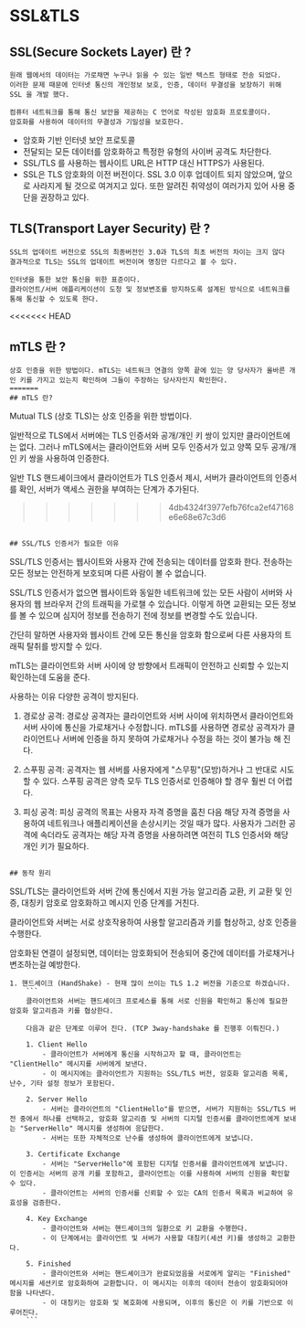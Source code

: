 # SSL&TLS

## SSL(Secure Sockets Layer) 란 ?
```
원래 웹에서의 데이터는 가로채면 누구나 읽을 수 있는 일반 텍스트 형태로 전송 되었다.
이러한 문제 때문에 인터넷 통신의 개인정보 보호, 인증, 데이터 무결성을 보장하기 위해 SSL 을 개발 했다.

컴퓨터 네트워크를 통해 통신 보안을 제공하는 C 언어로 작성된 암호화 프로토콜이다.
암호화를 사용하여 데이터의 무결성과 기밀성을 보호한다.
```
- 암호화 기반 인터넷 보안 프로토콜
- 전달되는 모든 데이터를 암호화하고 특정한 유형의 사이버 공격도 차단한다.
- SSL/TLS 를 사용하는 웹사이트 URL은 HTTP 대신 HTTPS가 사용된다.
- SSL은 TLS 암호화의 이전 버전이다. SSL 3.0 이후 업데이트 되지 않았으며, 앞으로 사라지게 될 것으로 여겨지고 있다. 또한 알려진 취약성이 여러가지 있어 사용 중단을 권장하고 있다.

## TLS(Transport Layer Security) 란 ?
```
SSL의 업데이트 버전으로 SSL의 최종버전인 3.0과 TLS의 최초 버전의 차이는 크지 않다
결과적으로 TLS는 SSL의 업데이트 버전이며 명칭만 다르다고 볼 수 있다.

인터넷을 통한 보안 통신을 위한 표준이다.
클라이언트/서버 애플리케이션이 도청 및 정보변조를 방지하도록 설계된 방식으로 네트워크를 통해 통신할 수 있도록 한다.
```

<<<<<<< HEAD
## mTLS 란 ?
```
상호 인증을 위한 방법이다. mTLS는 네트워크 연결의 양쪽 끝에 있는 양 당사자가 올바른 개인 키를 가지고 있는지 확인하여 그들이 주장하는 당사자인지 확인한다.
=======
## mTLS 란?
```
Mutual TLS (상호 TLS)는 상호 인증을 위한 방법이다.

일반적으로 TLS에서 서버에는 TLS 인증서와 공개/개인 키 쌍이 있지만 클라이언트에는 없다.
그러나 mTLS에서는 클라이언트와 서버 모두 인증서가 있고 양쪽 모두 공개/개인 키 쌍을 사용하여 인증한다.

일반 TLS 핸드셰이크에서 클라이언트가 TLS 인증서 제시, 서버가 클라이언트의 인증서를 확인, 서버가 액세스 권한을 부여하는 단계가 추가된다.
>>>>>>> 4db4324f3977efb76fca2ef47168e6e68e67c3d6
```

## SSL/TLS 인증서가 필요한 이유
```
SSL/TLS 인증서는 웹사이트와 사용자 간에 전송되는 데이터를 암호화 한다.
전송하는 모든 정보는 안전하게 보호되며 다른 사람이 볼 수 없습니다.

SSL/TLS 인증서가 없으면 웹사이트와 동일한 네트워크에 있는 모든 사람이 서버와 사용자의 웹 브라우저 간의 트래픽을 가로챌 수 있습니다.
이렇게 하면 교환되는 모든 정보를 볼 수 있으며 심지어 정보를 전송하기 전에 정보를 변경할 수도 있습니다.

간단히 말하면 사용자와 웹사이트 간에 모든 통신을 암호화 함으로써 다른 사용자의 트래픽 탈취를 방지할 수 있다.

mTLS는 클라이언트와 서버 사이에 양 방향에서 트래픽이 안전하고 신뢰할 수 있는지 확인하는데 도움을 준다.


사용하는 이유 
다양한 공격이 방지된다.

1. 경로상 공격:
    경로상 공격자는 클라이언트와 서버 사이에 위치하면서 클라이언트와 서버 사이에 통신을 가로채거나 수정합니다.
    mTLS를 사용하면 경로상 공격자가 클라이언트나 서버에 인증을 하지 못하여 가로채거나 수정을 하는 것이 불가능 해 진다.

2. 스푸핑 공격:
    공격자는 웹 서버를 사용자에게 "스무핑"(모방)하거나 그 반대로 시도할 수 있다.
    스푸핑 공격은 양측 모두 TLS 인증서로 인증해야 할 경우 훨씬 더 어렵다.

3. 피싱 공격:
    피싱 공격의 목표는 사용자 자격 증명을 훔친 다음 해당 자격 증명을 사용하여 네트워크나 애플리케이션을 손상시키는 것일 때가 많다.
    사용자가 그러한 공격에 속더라도 공격자는 해당 자격 증명을 사용하려면 여전히 TLS 인증서와 해당 개인 키가 필요하다.
```

## 동작 원리 
```
SSL/TLS는 클라이언트와 서버 간에 통신에서 지원 가능 알고리즘 교환, 키 교환 및 인증, 대칭키 암호로 암호화하고 메시지 인증 단계를 거친다.

클라이언트와 서버는 서로 상호작용하여 사용할 알고리즘과 키를 협상하고, 상호 인증을 수행한다.

암호화된 연결이 설정되면, 데이터는 암호화되어 전송되어 중간에 데이터를 가로채거나 변조하는걸 예방한다.
```
1. 핸드셰이크 (HandShake) - 현재 많이 쓰이는 TLS 1.2 버전을 기준으로 하겠습니다.
    ```
    클라이언트와 서버는 핸드셰이크 프로세스를 통해 서로 신원을 확인하고 통신에 필요한 암호화 알고리즘과 키를 협상한다.

    다음과 같은 단계로 이루어 진다. (TCP 3way-handshake 를 진행후 이뤄진다.)

    1. Client Hello
        - 클라이언트가 서버에게 통신을 시작하고자 할 때, 클라이언트는 "ClientHello" 메시지를 서버에게 보낸다.
        - 이 메시지에는 클라이언트가 지원하는 SSL/TLS 버전, 암호화 알고리즘 목록, 난수, 기타 설정 정보가 포함된다.

    2. Server Hello
        - 서버는 클라이언트의 "ClientHello"를 받으면, 서버가 지원하는 SSL/TLS 버전 중에서 하나를 선택하고, 암호화 알고리즘 및 서버의 디지털 인증서를 클라이언트에게 보내는 "ServerHello" 메시지를 생성하여 응답한다.
        - 서버는 또한 자체적으로 난수를 생성하여 클라이언트에게 보냅니다.

    3. Certificate Exchange
        - 서버는 "ServerHello"에 포함된 디지털 인증서를 클라이언트에게 보냅니다. 이 인증서는 서버의 공개 키를 포함하고, 클라이언트는 이를 사용하여 서버의 신원을 확인할 수 있다.
        - 클라이언트는 서버의 인증서를 신뢰할 수 있는 CA의 인증서 목록과 비교하여 유효성을 검증한다.

    4. Key Exchange 
        - 클라이언트와 서버는 핸드셰이크의 일환으로 키 교환을 수행한다.
        - 이 단계에서는 클라이언트 및 서버가 사용할 대칭키(세션 키)를 생성하고 교환한다.

    5. Finished
        - 클라이언트와 서버는 핸드셰이크가 완료되었음을 서로에게 알리는 "Finished" 메시지를 세션키로 암호화하여 교환합니다. 이 메시지는 이후의 데이터 전송이 암호화되어야 함을 나타낸다.
        - 이 대칭키는 암호화 및 복호화에 사용되며, 이후의 통신은 이 키를 기반으로 이루어진다.
    ```